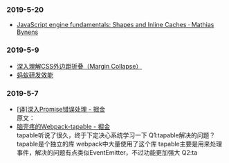### 2019-5-20 <br/>
+ [JavaScript engine fundamentals: Shapes and Inline Caches · Mathias Bynens](https://mathiasbynens.be/notes/shapes-ics) <br/>
### 2019-5-9 <br/>
+ [深入理解CSS外边距折叠（Margin Collapse）](https://tech.youzan.com/css-margin-collapse/) <br/>
+ [蚂蚁研发效能](https://mp.weixin.qq.com/s?__biz=MzU3NzczMDI4Ng==&mid=2247483844&idx=1&sn=46b2ac7f61aa33dc0a3cadfb457d514c&chksm=fd016245ca76eb53985dca42ec05fbebddbfa1a8cedb885c863473a1289c56a718c0d7093a16&token=1135022039&lang=zh_CN#rd) <br/>
### 2019-5-7 <br/>
+ [[译]深入Promise错误处理 - 掘金](https://juejin.im/post/59dae4b05188252e7547a552) <br/>
    原文： <br/>
+ [脑壳疼的Webpack-tapable - 掘金](https://juejin.im/post/5cb43b3e5188251b2b20b7ed#heading-19) <br/>
    tapable听说了很久，终于下定决心系统学习一下 Q1:tapable解决的问题？ tapable是个独立的库 webpack中大量使用了这个库 tapable主要是用来处理事件，解决的问题有点类似EventEmitter，不过功能更加强大 Q2:ta <br/>